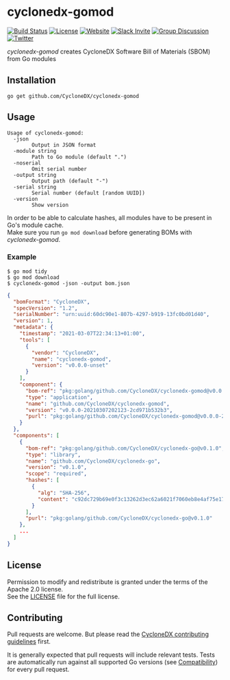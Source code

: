 # cyclonedx-gomod

[![Build Status](https://github.com/CycloneDX/cyclonedx-gomod/actions/workflows/ci.yml/badge.svg)](https://github.com/CycloneDX/cyclonedx-gomod/actions/workflows/ci.yml)
[![License](https://img.shields.io/badge/license-Apache%202.0-brightgreen.svg)](LICENSE)
[![Website](https://img.shields.io/badge/https://-cyclonedx.org-blue.svg)](https://cyclonedx.org/)
[![Slack Invite](https://img.shields.io/badge/Slack-Join-blue?logo=slack&labelColor=393939)](https://cyclonedx.org/slack/invite)
[![Group Discussion](https://img.shields.io/badge/discussion-groups.io-blue.svg)](https://groups.io/g/CycloneDX)
[![Twitter](https://img.shields.io/twitter/url/http/shields.io.svg?style=social&label=Follow)](https://twitter.com/CycloneDX_Spec)

*cyclonedx-gomod* creates CycloneDX Software Bill of Materials (SBOM) from Go modules

## Installation

```
go get github.com/CycloneDX/cyclonedx-gomod
```

## Usage

```
Usage of cyclonedx-gomod:
  -json
        Output in JSON format
  -module string
        Path to Go module (default ".")
  -noserial
        Omit serial number
  -output string
        Output path (default "-")
  -serial string
        Serial number (default [random UUID])
  -version
        Show version
```

In order to be able to calculate hashes, all modules have to be present in Go's module cache.  
Make sure you run `go mod download` before generating BOMs with *cyclonedx-gomod*.

### Example

```
$ go mod tidy
$ go mod download
$ cyclonedx-gomod -json -output bom.json 
```

```json
{
  "bomFormat": "CycloneDX",
  "specVersion": "1.2",
  "serialNumber": "urn:uuid:60dc90e1-807b-4297-b919-13fc0bd01d40",
  "version": 1,
  "metadata": {
    "timestamp": "2021-03-07T22:34:13+01:00",
    "tools": [
      {
        "vendor": "CycloneDX",
        "name": "cyclonedx-gomod",
        "version": "v0.0.0-unset"
      }
    ],
    "component": {
      "bom-ref": "pkg:golang/github.com/CycloneDX/cyclonedx-gomod@v0.0.0-20210307202123-2cd971b532b3",
      "type": "application",
      "name": "github.com/CycloneDX/cyclonedx-gomod",
      "version": "v0.0.0-20210307202123-2cd971b532b3",
      "purl": "pkg:golang/github.com/CycloneDX/cyclonedx-gomod@v0.0.0-20210307202123-2cd971b532b3"
    }
  },
  "components": [
    {
      "bom-ref": "pkg:golang/github.com/CycloneDX/cyclonedx-go@v0.1.0",
      "type": "library",
      "name": "github.com/CycloneDX/cyclonedx-go",
      "version": "v0.1.0",
      "scope": "required",
      "hashes": [
        {
          "alg": "SHA-256",
          "content": "c92dc729b69e0f3c13262d3ec62a6021f7060eb8e4af75e17d7e89b28f790588"
        }
      ],
      "purl": "pkg:golang/github.com/CycloneDX/cyclonedx-go@v0.1.0"
    },
    ...
  ]
}
```

## License

Permission to modify and redistribute is granted under the terms of the Apache 2.0 license.  
See the [LICENSE](./LICENSE) file for the full license.

## Contributing

Pull requests are welcome. But please read the
[CycloneDX contributing guidelines](https://github.com/CycloneDX/.github/blob/master/CONTRIBUTING.md) first.

It is generally expected that pull requests will include relevant tests. Tests are automatically run against all
supported Go versions (see [Compatibility](#compatibility)) for every pull request.
